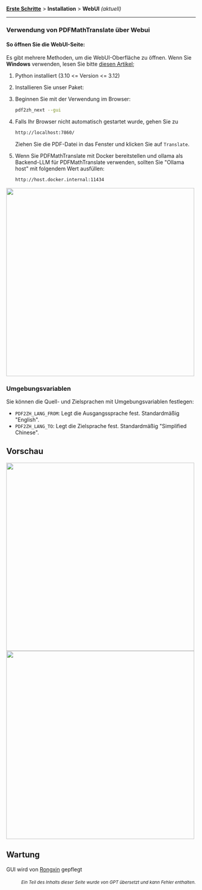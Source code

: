 [**Erste Schritte**](./getting-started.md) > **Installation** > **WebUI** _(aktuell)_

---

### Verwendung von PDFMathTranslate über Webui

#### So öffnen Sie die WebUI-Seite:

Es gibt mehrere Methoden, um die WebUI-Oberfläche zu öffnen. Wenn Sie **Windows** verwenden, lesen Sie bitte [diesen Artikel](./INSTALLATION_winexe.md);

1. Python installiert (3.10 <= Version <= 3.12)

2. Installieren Sie unser Paket:

3. Beginnen Sie mit der Verwendung im Browser:

    ```bash
    pdf2zh_next --gui
    ```

4. Falls Ihr Browser nicht automatisch gestartet wurde, gehen Sie zu

    ```bash
    http://localhost:7860/
    ```

    Ziehen Sie die PDF-Datei in das Fenster und klicken Sie auf `Translate`.

5. Wenn Sie PDFMathTranslate mit Docker bereitstellen und ollama als Backend-LLM für PDFMathTranslate verwenden, sollten Sie "Ollama host" mit folgendem Wert ausfüllen:

   ```bash
   http://host.docker.internal:11434
   ```

<!-- <img src="./../../images/gui.gif" width="500"/> -->
<img src='./../../images/gui.gif' width="500"/>

### Umgebungsvariablen

Sie können die Quell- und Zielsprachen mit Umgebungsvariablen festlegen:

- `PDF2ZH_LANG_FROM`: Legt die Ausgangssprache fest. Standardmäßig "English".
- `PDF2ZH_LANG_TO`: Legt die Zielsprache fest. Standardmäßig "Simplified Chinese".

## Vorschau

<img src="./../../images/before.png" width="500"/>
<img src="./../../images/after.png" width="500"/>

## Wartung

GUI wird von [Rongxin](https://github.com/reycn) gepflegt

<div align="right"> 
<h6><small>Ein Teil des Inhalts dieser Seite wurde von GPT übersetzt und kann Fehler enthalten.</small></h6>
